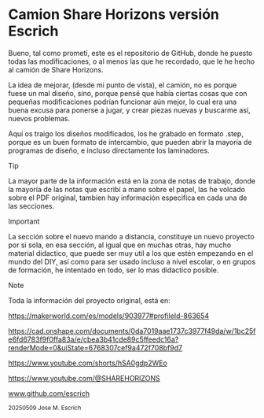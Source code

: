 # Camion Share Horizons versión Escrich

Bueno, tal como prometí, este es el repositorio de GitHub, donde he puesto todas las modificaciones, o al menos las que he recordado, que le he hecho al camión de Share Horizons.

La idea de mejorar, (desde mi punto de vista), el camión, no es porque fuese un mal diseño, sino, porque pensé que había ciertas cosas que con pequeñas modificaciones podrían funcionar aún mejor, 
lo cual era una buena excusa para ponerse a jugar, y crear piezas nuevas y buscarme así, nuevos problemas.

Aquí os traigo los diseños modificados, los he grabado en formato .step, porque es un buen formato de intercambio, que pueden abrir la mayoría de programas de diseño, e incluso directamente los laminadores.

> [!TIP]
> La mayor parte de la información está en la zona de notas de trabajo, donde la mayoría de las notas  que escribí a mano sobre el papel, las he volcado sobre el PDF original, tambien hay información especifica en cada una de las secciones.


> [!IMPORTANT]
> La sección sobre el nuevo mando a distancia, constituye un nuevo proyecto por si sola, en esa sección, al igual que en muchas otras, hay mucho material didactico, que puede ser muy util a los que estén empezando en el mundo del DIY, así como para ser usado incluso a nivel escolar, o en grupos de formación, he intentado en todo, ser lo mas didactico posible.


> [!NOTE]
> Toda la información del proyecto original, está en:
> 
> https://makerworld.com/es/models/903977#profileId-863654
>
> https://cad.onshape.com/documents/0da7019aae1737c3977f49da/w/1bc25fe6fd6783f9f0ffa83a/e/cbea3b41cde89c5ffeedc16a?renderMode=0&uiState=6768307cef9a472f708bf9d7
>
> https://www.youtube.com/shorts/hSA0gdp2WEo
>
> https://www.youtube.com/@SHAREHORIZONS

www.github.com/escrich

<sub> 
20250509 Jose M. Escrich 
</sub>
